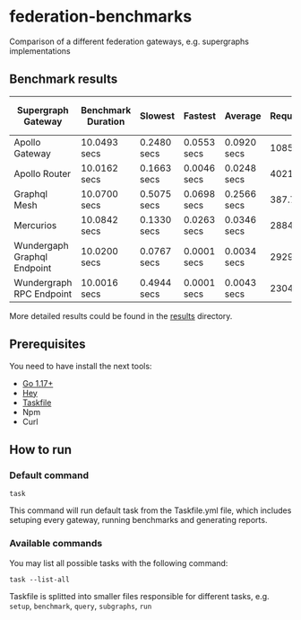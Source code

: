 # federation-benchmarks

Comparison of a different federation gateways, e.g. supergraphs implementations

## Benchmark results

| Supergraph Gateway          | Benchmark Duration | Slowest     | Fastest     | Average     | Requests/sec | Latency distribution 95% | Total response count |
|-----------------------------|--------------------| ----------- | ----------- | ----------- | ------------ |--------------------------|----------------------|
| Apollo Gateway              | 10.0493 secs       | 0.2480 secs | 0.0553 secs | 0.0920 secs | 1085.7499    | 0.1173 secs              | 10911                |
| Apollo Router               | 10.0162 secs       | 0.1663 secs | 0.0046 secs | 0.0248 secs | 4021.5956    | 0.0377 secs              | 40281                |
| Graphql Mesh                | 10.0700 secs       | 0.5075 secs | 0.0698 secs | 0.2566 secs | 387.7867     | 0.3369 secs              | 3905                 |
| Mercurios                   | 10.0842 secs       | 0.1330 secs | 0.0263 secs | 0.0346 secs | 2884.9097    | 0.0437 secs              | 29092                |
| Wundergaph Graphql Endpoint | 10.0200 secs       | 0.0767 secs | 0.0001 secs | 0.0034 secs | 29297.4503   | 0.0068 secs              | 293560               |
| Wundergraph RPC Endpoint    | 10.0016 secs       | 0.4944 secs | 0.0001 secs | 0.0043 secs | 23042.6358   | 0.0071 secs              | 230463               |


More detailed results could be found in the [results](./results) directory.

## Prerequisites

You need to have install the next tools:

- [Go 1.17+](https://go.dev/doc/install)
- [Hey](https://github.com/rakyll/hey)
- [Taskfile](https://taskfile.dev/)
- Npm
- Curl

## How to run

### Default command

```shell
task
```

This command will run default task from the Taskfile.yml file, which includes setuping every gateway, running benchmarks and generating reports.

### Available commands

You may list all possible tasks with the following command:

```shell
task --list-all
```

Taskfile is splitted into smaller files responsible for different tasks, e.g. `setup`, `benchmark`, `query`, `subgraphs`, `run`
